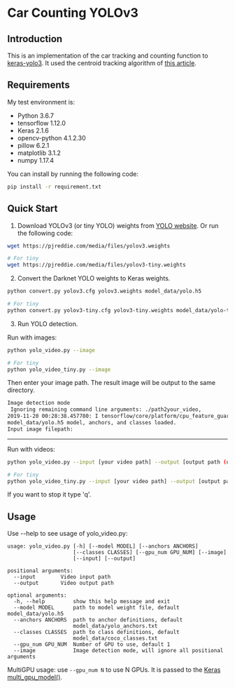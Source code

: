 # Car Counting YOLOv3

## Introduction
This is an implementation of the car tracking and counting function to [keras-yolo3](https://github.com/qqwweee/keras-yolo3).
 It used the centroid tracking algorithm of [this article](https://www.pyimagesearch.com/2018/08/13/opencv-people-counter/).

## Requirements

My test environment is:
- Python 3.6.7
- tensorflow 1.12.0
- Keras 2.1.6
- opencv-python 4.1.2.30
- pillow 6.2.1
- matplotlib 3.1.2
- numpy 1.17.4

You can install by running the following code:
```bash
pip install -r requirement.txt
```

## Quick Start

1. Download YOLOv3 (or tiny YOLO) weights from [YOLO website](http://pjreddie.com/darknet/yolo/). Or run the following code:

```bash
wget https://pjreddie.com/media/files/yolov3.weights

# For tiny
wget https://pjreddie.com/media/files/yolov3-tiny.weights
```

2. Convert the Darknet YOLO weights to Keras weights.

```bash
python convert.py yolov3.cfg yolov3.weights model_data/yolo.h5

# For tiny
python convert.py yolov3-tiny.cfg yolov3-tiny.weights model_data/yolo-tiny.h5
```

3. Run YOLO detection.

Run with images:
```bash
python yolo_video.py --image

# For tiny
python yolo_video_tiny.py --image
```

Then enter your image path. The result image will be output to the same directory.
```bash
Image detection mode
 Ignoring remaining command line arguments: ./path2your_video,
2019-11-20 00:28:38.457780: I tensorflow/core/platform/cpu_feature_guard.cc:142] Your CPU supports instructions that this TensorFlow binary was not compiled to use: AVX2 FMA
model_data/yolo.h5 model, anchors, and classes loaded.
Input image filepath:
```
---

Run with videos:
```bash
python yolo_video.py --input [your video path] --output [output path (optional)]

# For tiny
python yolo_video_tiny.py --input [your video path] --output [output path (optional)]
```

If you want to stop it type 'q'.

## Usage

Use --help to see usage of yolo_video.py:
```
usage: yolo_video.py [-h] [--model MODEL] [--anchors ANCHORS]
                     [--classes CLASSES] [--gpu_num GPU_NUM] [--image]
                     [--input] [--output]

positional arguments:
  --input        Video input path
  --output       Video output path

optional arguments:
  -h, --help         show this help message and exit
  --model MODEL      path to model weight file, default model_data/yolo.h5
  --anchors ANCHORS  path to anchor definitions, default
                     model_data/yolo_anchors.txt
  --classes CLASSES  path to class definitions, default
                     model_data/coco_classes.txt
  --gpu_num GPU_NUM  Number of GPU to use, default 1
  --image            Image detection mode, will ignore all positional arguments
```

MultiGPU usage: use `--gpu_num N` to use N GPUs. It is passed to the [Keras multi_gpu_model()](https://keras.io/utils/#multi_gpu_model).